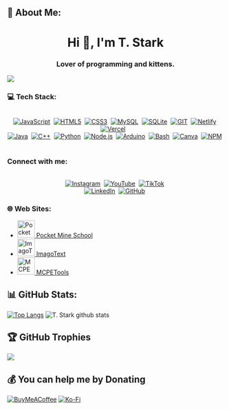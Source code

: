 ## 💫 About Me:

<!-- **Shadow-Captain/Shadow-Captain** is a ✨ _special_ ✨ repository because its `README.md` (this file) appears on your GitHub profile. -->

<h1 align="center">Hi 👋, I'm T. Stark</h1>
<h3 align="center">Lover of programming and kittens.</h3>

![](https://komarev.com/ghpvc/?username=t-starks&color=blue)


### 💻 Tech Stack:
<p align="center">
  <br>
  <a href="#"><img src="https://img.shields.io/badge/JavaScript-F7DF1E?style=for-the-badge&logo=javascript&logoColor=white" alt="JavaScript"></a>&nbsp;
  <a href="#"><img src="https://img.shields.io/badge/HTML5-E34F26?style=for-the-badge&logo=html5&logoColor=white" alt="HTML5"></a>&nbsp;
  <a href="#"><img src="https://img.shields.io/badge/CSS3-1572B6?style=for-the-badge&logo=css3&logoColor=white" alt="CSS3"></a>&nbsp;
  <a href="#"><img src="https://img.shields.io/badge/MySQL-00000F?style=for-the-badge&logo=mysql&logoColor=white" alt="MySQL"></a>&nbsp;
  <a href="#"><img src="https://img.shields.io/badge/sqlite-%2307405e.svg?style=for-the-badge&logo=sqlite&logoColor=white" alt="SQLite"></a>&nbsp;
  <a href="#"><img src="https://img.shields.io/badge/GIT-E44C30?style=for-the-badge&logo=git&logoColor=white" alt="GIT"></a>&nbsp;
  <a href="#"><img src="https://img.shields.io/badge/netlify-%23000000.svg?style=for-the-badge&logo=netlify&logoColor=#00C7B7" alt="Netlify"></a>&nbsp;
  <a href="#"><img src="https://img.shields.io/badge/vercel-%23000000.svg?style=for-the-badge&logo=vercel&logoColor=white" alt="Vercel"></a>&nbsp;
  <a href="#"><img src="" alt=""></a>&nbsp;
  <br>
  <a href="#"><img src="https://img.shields.io/badge/Java-EA2D2E?style=for-the-badge&logo=java&logoColor=white" alt="Java"></a>&nbsp;
  <a href="#"><img src="https://img.shields.io/badge/C++-9C033A?style=for-the-badge&logo=c%2B%2B&logoColor=white" alt="C++"></a>&nbsp;
  <a href="#"><img src="https://img.shields.io/badge/Python-FFD845?style=for-the-badge&logo=python&logoColor=white" alt="Python"></a>&nbsp;
  <a href="#"><img src="https://img.shields.io/badge/Node.js-83CD29?style=for-the-badge&logo=node.js&logoColor=white" alt="Node.js"></a>&nbsp;
  <a href="#"><img src="https://img.shields.io/badge/Arduino-00979D?style=for-the-badge&logo=arduino&logoColor=white" alt="Arduino"></a>&nbsp;
  <a href="#"><img src="https://img.shields.io/badge/Bash-293138?style=for-the-badge&logo=gnu-bash&logoColor=white" alt="Bash"></a>&nbsp;
  <a href="#"><img src="https://img.shields.io/badge/Canva-%2300C4CC.svg?style=for-the-badge&logo=Canva&logoColor=white" alt="Canva"></a>&nbsp;
  <a href="#"><img src="https://img.shields.io/badge/NPM-%23000000.svg?style=for-the-badge&logo=npm&logoColor=white" alt="NPM"></a>&nbsp;
  <a href="#"><img src="" alt=""></a>&nbsp;
  <br>
</p>


### Connect with me:
<p align="center">
  <br>
  <a href="https://www.instagram.com/tstark.dev"><img src="https://img.shields.io/badge/Instagram-E4405F?style=for-the-badge&logo=instagram&logoColor=white" alt="Instagram"></a>&nbsp;
  <a href="https://www.youtube.com/@t-starks"><img src="https://img.shields.io/badge/YouTube-FF0000?style=for-the-badge&logo=youtube&logoColor=white" alt="YouTube"></a>&nbsp;
  <a href="https://www.tiktok.com/@tstark.dev"><img src="https://img.shields.io/badge/TikTok-000000?style=for-the-badge&logo=tiktok&logoColor=white" alt="TikTok"></a>&nbsp;
  <br>
  <a href="https://linkedin.com/in/t-stark"><img src="https://img.shields.io/badge/LinkedIn-0A66C2?style=for-the-badge&logo=linkedin&logoColor=white" alt="LinkedIn"></a>&nbsp;
  <a href="https://github.com/t-starks"><img src="https://img.shields.io/badge/GitHub-181717?style=for-the-badge&logo=github&logoColor=white" alt="GitHub"></a>&nbsp;
  <br>
</p>


### 🌐 Web Sites:
- [<img src="https://pocketmineschool.netlify.app/favicon.ico" alt="Pocket Mine School" width="40" height="40"/> Pocket Mine School](https://pocketmineschool.netlify.app/)
- [<img src="https://imagotext.netlify.app/favicon.ico" alt="ImagoText" width="40" height="40"/> ImagoText](https://imagotext.netlify.app/)
- [<img src="https://mcpetools.surge.sh/favicon.ico" alt="MCPETools" width="40" height="40"/> MCPETools](https://mcpetools.surge.sh/)


## 📊 GitHub Stats:
[![Top Langs](https://github-readme-stats.vercel.app/api/top-langs/?username=t-starks&theme=algolia&show_icons=true&hide_border=true&layout=compact)](https://github.com/t-starks)
![T. Stark github stats](https://github-readme-stats.vercel.app/api/?username=t-starks&show_icons=true&hide_border=true&theme=algolia&count_private=true)

## 🏆 GitHub Trophies
![](https://github-profile-trophy.vercel.app/?username=t-starks&theme=algolia&no-frame=true&no-bg=false&margin-w=4)

## 💰 You can help me by Donating
[![BuyMeACoffee](https://img.shields.io/badge/Buy%20Me%20a%20Coffee-ffdd00?style=for-the-badge&logo=buy-me-a-coffee&logoColor=black)](https://buymeacoffee.com/t.stark)
[![Ko-Fi](https://img.shields.io/badge/Ko--fi-F16061?style=for-the-badge&logo=ko-fi&logoColor=white)](https://ko-fi.com/tstark) 
